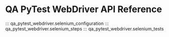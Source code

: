 # QA PyTest WebDriver API Reference

::: qa_pytest_webdriver.selenium_configuration
::: qa_pytest_webdriver.selenium_steps
::: qa_pytest_webdriver.selenium_tests
